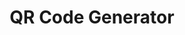 ---
title: "QR Code Generator"
layout: "qr-generator"
url: "/qr-generator/"
summary: "Generate QR codes easily"
---